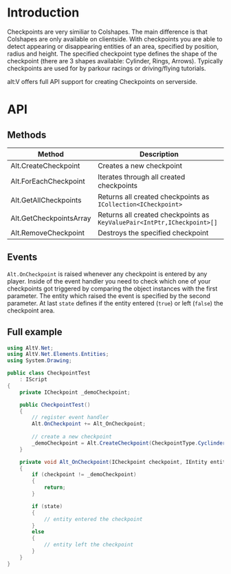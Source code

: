 # Introduction
Checkpoints are very similiar to Colshapes. The main difference is that Colshapes are only available on clientside.
With checkpoints you are able to detect appearing or disappearing entities of an area, specified by position, radius and height.
The specified checkpoint type defines the shape of the checkpoint (there are 3 shapes available: Cylinder, Rings, Arrows). Typically checkpoints are used for by parkour racings or driving/flying tutorials.

alt:V offers full API support for creating Checkpoints on serverside.

# API
## Methods

Method | Description
-------|------------
Alt.CreateCheckpoint | Creates a new checkpoint
Alt.ForEachCheckpoint | Iterates through all created checkpoints
Alt.GetAllCheckpoints | Returns all created checkpoints as `ICollection<ICheckpoint>`
Alt.GetCheckpointsArray | Returns all created checkpoints as `KeyValuePair<IntPtr,ICheckpoint>[]`
Alt.RemoveCheckpoint | Destroys the specified checkpoint

## Events
`Alt.OnCheckpoint` is raised whenever any checkpoint is entered by any player.
Inside of the event handler you need to check which one of your checkpoints got triggered by comparing the object instances with the first parameter.
The entity which raised the event is specified by the second parameter.
At last `state` defines if the entity entered (`true`) or left (`false`) the checkpoint area.

## Full example
```cs
using AltV.Net;
using AltV.Net.Elements.Entities;
using System.Drawing;

public class CheckpointTest
    : IScript
{
    private ICheckpoint _demoCheckpoint;

    public CheckpointTest()
    {
        // register event handler
        Alt.OnCheckpoint += Alt_OnCheckpoint;
        
        // create a new checkpoint
        _demoCheckpoint = Alt.CreateCheckpoint(CheckpointType.Cyclinder, new Position(), 1.5f, 2f, Color.Yellow);
    }

    private void Alt_OnCheckpoint(ICheckpoint checkpoint, IEntity entity, bool state)
    {
        if (checkpoint != _demoCheckpoint)
        {
            return;
        }

        if (state)
        {
            // entity entered the checkpoint
        }
        else
        {
            // entity left the checkpoint
        }
    }
}
```
